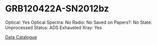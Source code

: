 # GRB120422A-SN2012bz

Optical: Yes
Optical Spectra: No
Radio: No
Saved on Papers?: No
State: Unprocessed
Status: ADS Exhausted
Xray: Yes

[Data Catalogue](GRB120422A-SN2012bz%20a86becb80d7d498abcc44c693e84356c/Data%20Catalogue%20a47e994dd6e542beb9cd06e40cce41e7.md)